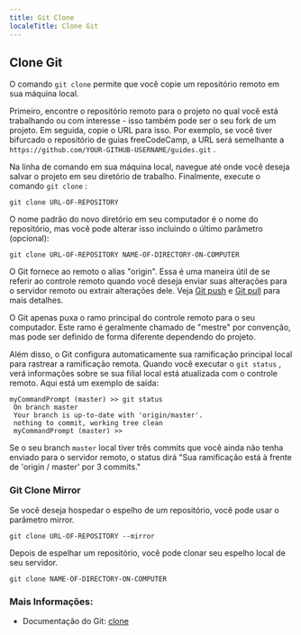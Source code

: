 ```yaml
---
title: Git Clone
localeTitle: Clone Git
---
```

## Clone Git

O comando `git clone` permite que você copie um repositório remoto em sua máquina local.

Primeiro, encontre o repositório remoto para o projeto no qual você está trabalhando ou com interesse - isso também pode ser o seu fork de um projeto. Em seguida, copie o URL para isso. Por exemplo, se você tiver bifurcado o repositório de guias freeCodeCamp, a URL será semelhante a `https://github.com/YOUR-GITHUB-USERNAME/guides.git` .

Na linha de comando em sua máquina local, navegue até onde você deseja salvar o projeto em seu diretório de trabalho. Finalmente, execute o comando `git clone` :

```shell
git clone URL-OF-REPOSITORY 
```

O nome padrão do novo diretório em seu computador é o nome do repositório, mas você pode alterar isso incluindo o último parâmetro (opcional):

```shell
git clone URL-OF-REPOSITORY NAME-OF-DIRECTORY-ON-COMPUTER 
```

O Git fornece ao remoto o alias "origin". Essa é uma maneira útil de se referir ao controle remoto quando você deseja enviar suas alterações para o servidor remoto ou extrair alterações dele. Veja [Git push](https://guide.freecodecamp.org/git/git-push/) e [Git pull](https://guide.freecodecamp.org/git/git-pull/) para mais detalhes.

O Git apenas puxa o ramo principal do controle remoto para o seu computador. Este ramo é geralmente chamado de "mestre" por convenção, mas pode ser definido de forma diferente dependendo do projeto.

Além disso, o Git configura automaticamente sua ramificação principal local para rastrear a ramificação remota. Quando você executar o `git status` , verá informações sobre se sua filial local está atualizada com o controle remoto. Aqui está um exemplo de saída:

```shell
myCommandPrompt (master) >> git status 
 On branch master 
 Your branch is up-to-date with 'origin/master'. 
 nothing to commit, working tree clean 
 myCommandPrompt (master) >> 
```

Se o seu branch `master` local tiver três commits que você ainda não tenha enviado para o servidor remoto, o status dirá "Sua ramificação está à frente de 'origin / master' por 3 commits."

### Git Clone Mirror

Se você deseja hospedar o espelho de um repositório, você pode usar o parâmetro mirror.

```shell
git clone URL-OF-REPOSITORY --mirror 
```

Depois de espelhar um repositório, você pode clonar seu espelho local de seu servidor.

```shell
git clone NAME-OF-DIRECTORY-ON-COMPUTER 
```

### Mais Informações:

*   Documentação do Git: [clone](https://git-scm.com/docs/git-clone)